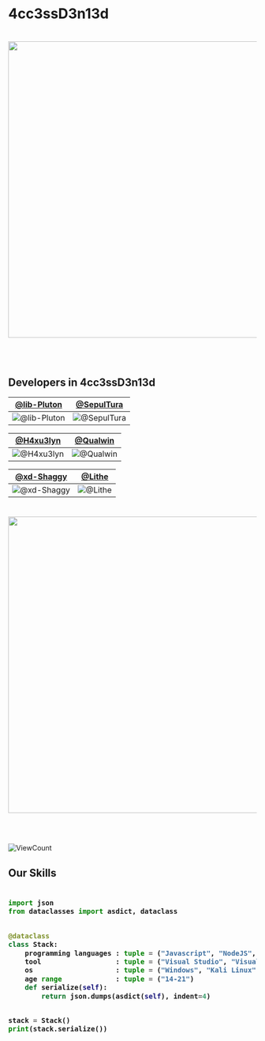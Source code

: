 # 4cc3ssD3n13d


#
<p align="center">
<img src="https://github.com/CodingForOurFuture/CodingForOurFuture/blob/main/images/hello.gif?raw=true" width=600 /></p>
<br/><br/>

## Developers in 4cc3ssD3n13d

[@lib-Pluton](https://github.com/lib-Pluton) | [@SepulTura](https://github.com/SepulTura35)
--- | ---
![@lib-Pluton](https://avatars.githubusercontent.com/lib-Pluton?s=150&v=1) | ![@SepulTura](https://avatars.githubusercontent.com/SepulTura35?s=150&v=1) 

[@H4xu3lyn](https://github.com/dec-H4xu3lyn) | [@Qualwin](https://github.com/Qualwin) 
--- | ---
![@H4xu3lyn](https://avatars.githubusercontent.com/dec-H4xu3lyn?s=150&v=1) | ![@Qualwin](https://avatars.githubusercontent.com/Qualwin?s=150&v=1) 


[@xd-Shaggy](https://github.com/xd-Shaggy) | [@Lithe](https://github.com/lithellx)
--- | --- 
![@xd-Shaggy](https://avatars.githubusercontent.com/xd-Shaggy?s=150&v=1) | ![@Lithe](https://avatars.githubusercontent.com/lithellx?s=150&v=1)



#
<p align="center">
<img src="https://github.com/CodingForOurFuture/CodingForOurFuture/blob/main/images/pepe.gif?raw=true" width=600 /></p>
<br/><br/>


 <!--  ![visitors](https://visitor-badge.glitch.me/badge?page_id=CodingForOurFuture/CodingForOurFuture) -->
![ViewCount](https://views.whatilearened.today/views/github/CodingForOurFuture/views.svg)

## Our Skills
<h3>
    
```python
​
import json
from dataclasses import asdict, dataclass


@dataclass
class Stack:
    programming languages : tuple = ("Javascript", "NodeJS", "Qt", "Qmake", "C", "C++", "C#", "PHP", "HTML", "CSS")
    tool                  : tuple = ("Visual Studio", "Visual Studio Code", "XenForo", "Qt")
    os                    : tuple = ("Windows", "Kali Linux")
    age range             : tuple = ("14-21")
    def serialize(self):
        return json.dumps(asdict(self), indent=4)


stack = Stack()
print(stack.serialize())
​
```
</h3>
